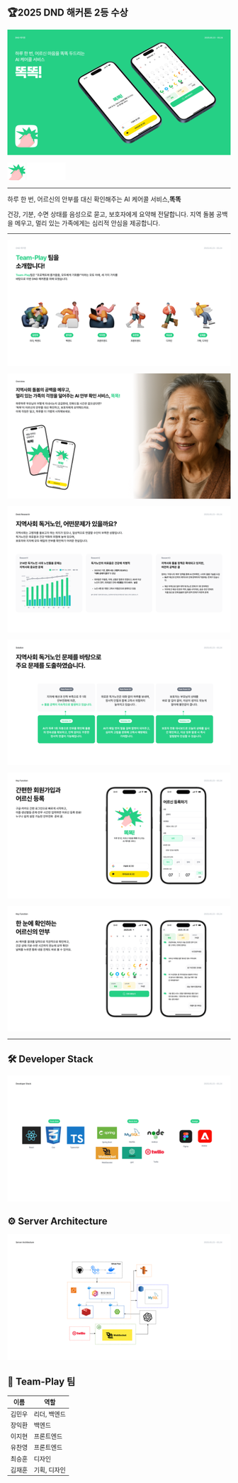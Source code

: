 ## 🏆2025 DND 해커톤 2등 수상
![1](https://github.com/DND-HACKATHON-Teamplay/.github/blob/main/profile/assets/1.png?raw=true)

<p align="left">
  <img src="https://github.com/DND-HACKATHON-Teamplay/.github/blob/main/profile/assets/logo.png?raw=true" width="40"/>
  <img src="https://github.com/DND-HACKATHON-Teamplay/.github/blob/main/profile/assets/typo.png?raw=true" height="40"/>
</p> 

---

하루 한 번, 어르신의 안부를 대신 확인해주는 AI 케어콜 서비스,**똑똑**

건강, 기분, 수면 상태를 음성으로 묻고, 보호자에게 요약해 전달합니다.
지역 돌봄 공백을 메우고, 멀리 있는 가족에게는 심리적 안심을 제공합니다.

---

![2](https://github.com/DND-HACKATHON-Teamplay/.github/blob/main/profile/assets/2.png?raw=true)

![3](https://github.com/DND-HACKATHON-Teamplay/.github/blob/main/profile/assets/3.png?raw=true)

![4](https://github.com/DND-HACKATHON-Teamplay/.github/blob/main/profile/assets/4.png?raw=true)

![5](https://github.com/DND-HACKATHON-Teamplay/.github/blob/main/profile/assets/5.png?raw=true)

![6](https://github.com/DND-HACKATHON-Teamplay/.github/blob/main/profile/assets/6.png?raw=true)

![7](https://github.com/DND-HACKATHON-Teamplay/.github/blob/main/profile/assets/7.png?raw=true)

---

## 🛠 Developer Stack

![8](https://github.com/DND-HACKATHON-Teamplay/.github/blob/main/profile/assets/8.png?raw=true)

## ⚙️ Server Architecture

![9](https://github.com/DND-HACKATHON-Teamplay/.github/blob/main/profile/assets/9.png?raw=true)

## 👥 Team-Play 팀

| 이름     | 역할         |
|----------|--------------|
| 김민우   | 리더, 백엔드 |
| 장익환   | 백엔드       |
| 이지현   | 프론트엔드   |
| 유찬영   | 프론트엔드   |
| 최승훈   | 디자인       |
| 김재훈   | 기획, 디자인 |

